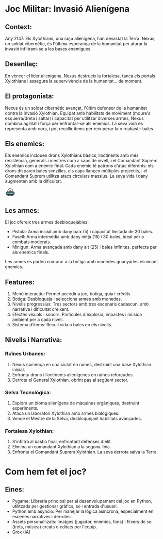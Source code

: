 # Joc Militar: Invasió Alienígena

## Context: 

Any 2147. Els Xylothians, una raça alienígena, han devastat la Terra. Nexus, un soldat cibernètic, és l'última esperança de la humanitat per aturar la invasió infiltrant-se a les bases enemigues.

## Desenllaç: 

En vèncer el líder alienígena, Nexus destrueix la fortalesa, tanca els portals Xylothians i assegura la supervivència de la humanitat... de moment.

## El protagonista:

Nexus és un soldat cibernètic avançat, l'últim defensor de la humanitat contra la invasió Xylothian. Equipat amb habilitats de moviment (moure's esquerra/dreta i saltar) i capacitat per utilitzar diverses armes, Nexus combina agilitat i força per enfrontar-se als enemics. La seva vida es representa amb cors, i pot recollir ítems per recuperar-la o reabastir bales.

## Els enemics:

Els enemics inclouen drons Xylothians bàsics, lloctinents amb més resistència, generals i mestres com a caps de nivell, i el Comandant Suprem Xylothian com a enemic final. Cada enemic té patrons d'atac diferents: els drons disparen bales senzilles, els caps llançen múltiples projectils, i el Comandant Suprem utilitza atacs circulars massius. La seva vida i dany augmenten amb la dificultat.

![Drons](assets/enemic.png)

## Les armes:

El joc ofereix tres armes desbloquejables:

- Pistola: Arma inicial amb dany baix (5) i capacitat limitada de 20 bales.
- Fusell: Arma intermèdia amb dany mitjà (15) i 30 bales, ideal per a combats moderats.
- Minigun: Arma avançada amb dany alt (25) i bales infinites, perfecta per als enemics finals.

Les armes es poden comprar a la botiga amb monedes guanyades eliminant enemics.

## Features:

1. Menú interactiu: Permet accedir a joc, botiga, guia i crèdits.
2. Botiga: Desbloqueja i selecciona armes amb monedes.
3. Nivells progressius: Tres sectors amb tres escenaris cadascun, amb narrativa i dificultat creixent.
4. Efectes visuals i sonors: Partícules d'explosió, impactes i música ambient per a cada nivell.
5. Sistema d'ítems: Recull vida o bales en els nivells.

## Nivells i Narrativa:

### Ruïnes Urbanes:

1. Nexus comença en una ciutat en ruïnes, destruint una base Xylothian inicial.
2. Enfronta drons i lloctinents alienígenes en ruïnes reforçades.
3. Derrota el General Xylothian, obrint pas al següent sector.

### Selva Tecnològica:

1. Explora un bioma alienígena de màquines orgàniques, destruint experiments.
2. Ataca un laboratori Xylothian amb armes biològiques.
3. Vence el Mestre de la Selva, desbloquejant habilitats avançades.

### Fortalesa Xylothian:

1. S'infiltra al bastió final, enfrontant defenses d'elit.
2. Elimina un comandant Xylothian a la segona línia.
3. Enfronta el Comandant Suprem Xylothian. La seva derrota salva la Terra.

# Com hem fet el joc?


## Eines:

- Pygame: Llibreria principal per al desenvolupament del joc en Python, utilitzada per gestionar gràfics, so i entrada d'usuari.
- Python amb asyncio: Per manejar la lògica asíncrona, especialment en escenes narratives i derrotes.
- Assets personalitzats: Imatges (jugador, enemics, fons) i fitxers de so (trets, música) creats o editats per l'equip.
- Grok (IA)


